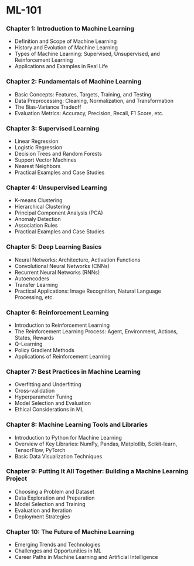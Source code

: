 # ML-101

### Chapter 1: Introduction to Machine Learning
- Definition and Scope of Machine Learning
- History and Evolution of Machine Learning
- Types of Machine Learning: Supervised, Unsupervised, and Reinforcement Learning
- Applications and Examples in Real Life

### Chapter 2: Fundamentals of Machine Learning
- Basic Concepts: Features, Targets, Training, and Testing
- Data Preprocessing: Cleaning, Normalization, and Transformation
- The Bias-Variance Tradeoff
- Evaluation Metrics: Accuracy, Precision, Recall, F1 Score, etc.

### Chapter 3: Supervised Learning
- Linear Regression
- Logistic Regression
- Decision Trees and Random Forests
- Support Vector Machines
- Nearest Neighbors
- Practical Examples and Case Studies

### Chapter 4: Unsupervised Learning
- K-means Clustering
- Hierarchical Clustering
- Principal Component Analysis (PCA)
- Anomaly Detection
- Association Rules
- Practical Examples and Case Studies

### Chapter 5: Deep Learning Basics
- Neural Networks: Architecture, Activation Functions
- Convolutional Neural Networks (CNNs)
- Recurrent Neural Networks (RNNs)
- Autoencoders
- Transfer Learning
- Practical Applications: Image Recognition, Natural Language Processing, etc.

### Chapter 6: Reinforcement Learning
- Introduction to Reinforcement Learning
- The Reinforcement Learning Process: Agent, Environment, Actions, States, Rewards
- Q-Learning
- Policy Gradient Methods
- Applications of Reinforcement Learning

### Chapter 7: Best Practices in Machine Learning
- Overfitting and Underfitting
- Cross-validation
- Hyperparameter Tuning
- Model Selection and Evaluation
- Ethical Considerations in ML

### Chapter 8: Machine Learning Tools and Libraries
- Introduction to Python for Machine Learning
- Overview of Key Libraries: NumPy, Pandas, Matplotlib, Scikit-learn, TensorFlow, PyTorch
- Basic Data Visualization Techniques

### Chapter 9: Putting It All Together: Building a Machine Learning Project
- Choosing a Problem and Dataset
- Data Exploration and Preparation
- Model Selection and Training
- Evaluation and Iteration
- Deployment Strategies

### Chapter 10: The Future of Machine Learning
- Emerging Trends and Technologies
- Challenges and Opportunities in ML
- Career Paths in Machine Learning and Artificial Intelligence
